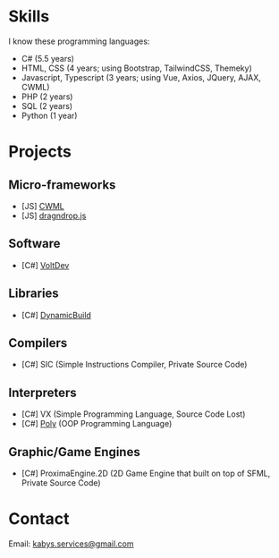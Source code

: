 # Skills

I know these programming languages:
* C# (5.5 years)
* HTML, CSS (4 years; using Bootstrap, TailwindCSS, Themeky) 
* Javascript, Typescript (3 years; using Vue, Axios, JQuery, AJAX, CWML) 
* PHP (2 years) 
* SQL (2 years) 
* Python (1 year)

# Projects

## Micro-frameworks
* [JS] [CWML](https://github.com/qrai/CWML) 
* [JS] [dragndrop.js](https://github.com/qrai/dragndrop.js)
## Software
* [C#] [VoltDev](https://github.com/qrai/VoltDev)
## Libraries
* [C#] [DynamicBuild](https://github.com/Bytell-Company/DynamicBuild)
## Compilers
* [C#] SIC (Simple Instructions Compiler, Private Source Code) 
## Interpreters
* [C#] VX (Simple Programming Language, Source Code Lost)
* [C#] [Poly](https://github.com/Poly-Language/Poly) (OOP Programming Language) 
## Graphic/Game Engines
* [C#] ProximaEngine.2D (2D Game Engine that built on top of SFML, Private Source Code)

# Contact
Email: kabys.services@gmail.com
